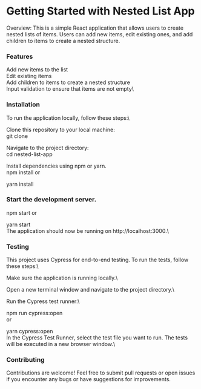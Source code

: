 # Getting Started with Nested List App 

Overview: 
This is a simple React application that allows users to create nested lists of items. Users can add new items, edit existing ones, and add children to items to create a nested structure.

### Features
Add new items to the list\
Edit existing items\
Add children to items to create a nested structure\
Input validation to ensure that items are not empty\
### Installation
To run the application locally, follow these steps:\

Clone this repository to your local machine:\
git clone <repository-url>

Navigate to the project directory:\
cd nested-list-app

Install dependencies using npm or yarn.\
npm install
or

yarn install
### Start the development server.
npm start
or

yarn start\
The application should now be running on http://localhost:3000.\
### Testing
This project uses Cypress for end-to-end testing. To run the tests, follow these steps:\

Make sure the application is running locally.\

Open a new terminal window and navigate to the project directory.\

Run the Cypress test runner:\

npm run cypress:open\
or

yarn cypress:open\
In the Cypress Test Runner, select the test file you want to run. The tests will be executed in a new browser window.\
### Contributing
Contributions are welcome! Feel free to submit pull requests or open issues if you encounter any bugs or have suggestions for improvements.



